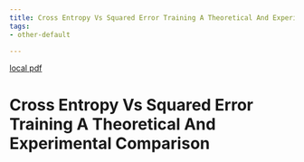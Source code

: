 ```yaml
---
title: Cross Entropy Vs Squared Error Training A Theoretical And Experimental Comparison
tags:
- other-default

---
```


[local pdf](../../../pdfs/Cross-Entropy-vs-Squared-Error-Training-a-Theoretical-and-Experimental-Comparison.pdf)

# Cross Entropy Vs Squared Error Training A Theoretical And Experimental Comparison

